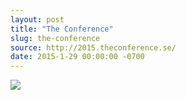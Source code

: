 ```yaml
---
layout: post
title: "The Conference"
slug: the-conference
source: http://2015.theconference.se/
date: 2015-1-29 00:00:00 -0700
---
```


<img src="{{ site.url }}/assets/img/screenshots/the-conference.jpg">
